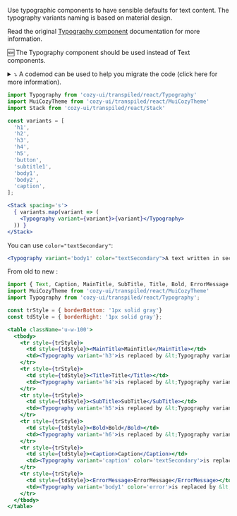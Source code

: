 Use typographic components to have sensible defaults for text
content. The typography variants naming is based on material design.

Read the original [Typography component](https://material-ui.com/components/typography/)
documentation for more information.

🆕 The Typography component should be used instead of Text components.

<details>
<summary>⤵️ A codemod can be used to help you migrate the code (click here for more information).</summary>

```bash
npm install -g jscodeshift
jscodeshift -t node_modules/cozy-ui/codemods/transform-typography.js --parser babel src/
```

</details>

```jsx
import Typography from 'cozy-ui/transpiled/react/Typography'
import MuiCozyTheme from 'cozy-ui/transpiled/react/MuiCozyTheme'
import Stack from 'cozy-ui/transpiled/react/Stack'

const variants = [
  'h1',
  'h2',
  'h3',
  'h4',
  'h5',
  'button',
  'subtitle1',
  'body1',
  'body2',
  'caption',
];

<Stack spacing='s'>
  { variants.map(variant => (
    <Typography variant={variant}>{variant}</Typography>
  )) }
</Stack>
```

You can use `color="textSecondary"`:

```jsx
<Typography variant='body1' color="textSecondary">A text written in secondary text color.</Typography>
```

From old to new :

```jsx
import { Text, Caption, MainTitle, SubTitle, Title, Bold, ErrorMessage } from 'cozy-ui/transpiled/react/Text'
import MuiCozyTheme from 'cozy-ui/transpiled/react/MuiCozyTheme'
import Typography from 'cozy-ui/transpiled/react/Typography';

const trStyle = { borderBottom: '1px solid gray'}
const tdStyle = { borderRight: '1px solid gray'};

<table className='u-w-100'>
  <tbody>
    <tr style={trStyle}>
      <td style={tdStyle}><MainTitle>MainTitle</MainTitle></td>
      <td><Typography variant='h3'>is replaced by &lt;Typography variant="h3" &gt;</Typography></td>
    </tr>
    <tr style={trStyle}>
      <td style={tdStyle}><Title>Title</Title></td>
      <td><Typography variant='h4'>is replaced by &lt;Typography variant="h4" &gt;</Typography></td>
    </tr>
    <tr style={trStyle}>
      <td style={tdStyle}><SubTitle>SubTitle</SubTitle></td>
      <td><Typography variant='h5'>is replaced by &lt;Typography variant="h5" &gt;</Typography></td>
    </tr>
    <tr style={trStyle}>
      <td style={tdStyle}><Bold>Bold</Bold></td>
      <td><Typography variant='h6'>is replaced by &lt;Typography variant="h6" &gt;</Typography></td>
    </tr>
    <tr style={trStyle}>
      <td style={tdStyle}><Caption>Caption</Caption></td>
      <td><Typography variant='caption' color='textSecondary'>is replaced by &lt;Typography variant="caption" color="textSecondary" /&gt; </Typography></td>
    </tr>
    <tr style={trStyle}>
      <td style={tdStyle}><ErrorMessage>ErrorMessage</ErrorMessage></td>
      <td><Typography variant='body1' color='error'>is replaced by &lt;Typography color="error"  variant='body1' /&gt; </Typography></td>
    </tr>
  </tbody>
</table>

```
